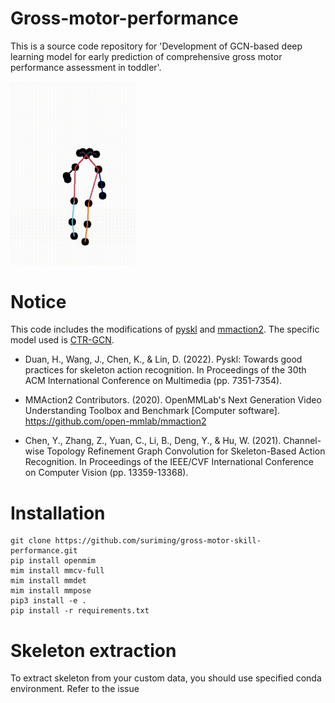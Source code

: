 # Gross-motor-performance

This is a source code repository for 'Development of GCN-based deep learning model for early prediction of comprehensive gross motor performance assessment in toddler'.

<!-- ![Alt Text](examples/readme_resource.gif) -->
<img src="examples/readme_resource.gif" alt="Alt Text" width="200">


# Notice

This code includes the modifications of [pyskl](https://github.com/kennymckormick/pyskl) and [mmaction2](https://github.com/open-mmlab/mmaction2). The specific model used is [CTR-GCN](https://github.com/Uason-Chen/CTR-GCN). 

- Duan, H., Wang, J., Chen, K., & Lin, D. (2022). Pyskl: Towards good practices for skeleton action recognition. In Proceedings of the 30th ACM International Conference on Multimedia (pp. 7351-7354).

- MMAction2 Contributors. (2020). OpenMMLab's Next Generation Video Understanding Toolbox and Benchmark [Computer software]. https://github.com/open-mmlab/mmaction2

- Chen, Y., Zhang, Z., Yuan, C., Li, B., Deng, Y., & Hu, W. (2021). Channel-wise Topology Refinement Graph Convolution for Skeleton-Based Action Recognition. In Proceedings of the IEEE/CVF International Conference on Computer Vision (pp. 13359-13368).


# Installation

```shell
git clone https://github.com/suriming/gross-motor-skill-performance.git
pip install openmim
mim install mmcv-full
mim install mmdet
mim install mmpose
pip3 install -e .
pip install -r requirements.txt
```

# Skeleton extraction


To extract skeleton from your custom data, you should use specified conda environment. Refer to the issue 

# 